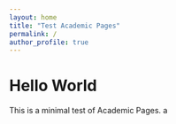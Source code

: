 ```yaml
---
layout: home
title: "Test Academic Pages"
permalink: /
author_profile: true
---
```

# Hello World

This is a minimal test of Academic Pages. a
